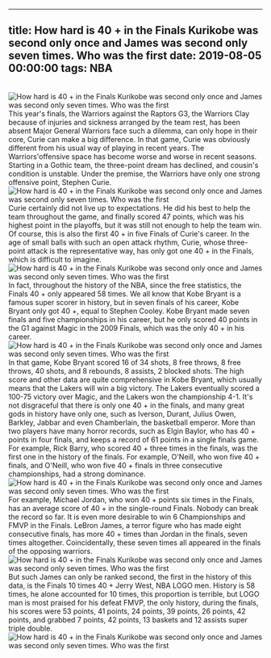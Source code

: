 
---
title: How hard is 40 + in the Finals Kurikobe was second only once and James was second only seven times. Who was the first
date: 2019-08-05 00:00:00
tags:  NBA
---
​
![How hard is 40 + in the Finals Kurikobe was second only once and James was second only seven times. Who was the first](9938e5092a3249588a7bcdf400ae4e26.jpg)
​
This year's finals, the Warriors against the Raptors G3, the Warriors Clay because of injuries and sickness arranged by the team rest, has been absent Major General Warriors face such a dilemma, can only hope in their core, Curie can make a big difference.
In that game, Curie was obviously different from his usual way of playing in recent years. The Warriors'offensive space has become worse and worse in recent seasons. Starting in a Gothic team, the three-point dream has declined, and cousin's condition is unstable. Under the premise, the Warriors have only one strong offensive point, Stephen Curie.
​
![How hard is 40 + in the Finals Kurikobe was second only once and James was second only seven times. Who was the first](f3e5cd6ab08c4ce5b6a7d53085b10939.jpg)
​
Curie certainly did not live up to expectations. He did his best to help the team throughout the game, and finally scored 47 points, which was his highest point in the playoffs, but it was still not enough to help the team win.
Of course, this is also the first 40 + in five Finals of Curie's career. In the age of small balls with such an open attack rhythm, Curie, whose three-point attack is the representative way, has only got one 40 + in the Finals, which is difficult to imagine.
​
![How hard is 40 + in the Finals Kurikobe was second only once and James was second only seven times. Who was the first](9adeb5c3b34b4673a4d512a495b4046a.jpg)
​
In fact, throughout the history of the NBA, since the free statistics, the Finals 40 + only appeared 58 times.
We all know that Kobe Bryant is a famous super scorer in history, but in seven finals of his career, Kobe Bryant only got 40 +, equal to Stephen Cooley.
Kobe Bryant made seven finals and five championships in his career, but he only scored 40 points in the G1 against Magic in the 2009 Finals, which was the only 40 + in his career.
​
![How hard is 40 + in the Finals Kurikobe was second only once and James was second only seven times. Who was the first](dd0de857824a4d09ae9e5bc59c6e76e2.jpg)
​
In that game, Kobe Bryant scored 16 of 34 shots, 8 free throws, 8 free throws, 40 shots, and 8 rebounds, 8 assists, 2 blocked shots. The high score and other data are quite comprehensive in Kobe Bryant, which usually means that the Lakers will win a big victory.
The Lakers eventually scored a 100-75 victory over Magic, and the Lakers won the championship 4-1.
It's not disgraceful that there is only one 40 + in the finals, and many great gods in history have only one, such as Iverson, Durant, Julius Owen, Barkley, Jabbar and even Chamberlain, the basketball emperor.
More than two players have many horror records, such as Elgin Baylor, who has 40 + points in four finals, and keeps a record of 61 points in a single finals game.
For example, Rick Barry, who scored 40 + three times in the finals, was the first one in the history of the finals.
For example, O'Neill, who won five 40 + finals, and O'Neill, who won five 40 + finals in three consecutive championships, had a strong dominance.
​
![How hard is 40 + in the Finals Kurikobe was second only once and James was second only seven times. Who was the first](55471e60287242aa8eeae35a091bada1.jpg)
​
For example, Michael Jordan, who won 40 + points six times in the Finals, has an average score of 40 + in the single-round Finals. Nobody can break the record so far. It is even more desirable to win 6 Championships and FMVP in the Finals.
LeBron James, a terror figure who has made eight consecutive finals, has more 40 + times than Jordan in the finals, seven times altogether. Coincidentally, these seven times all appeared in the finals of the opposing warriors.
​
![How hard is 40 + in the Finals Kurikobe was second only once and James was second only seven times. Who was the first](0d3c6bce1379444493181cbca0917274.jpg)
​
But such James can only be ranked second, the first in the history of this data, is the Finals 10 times 40 + Jerry West, NBA LOGO men.
History is 58 times, he alone accounted for 10 times, this proportion is terrible, but LOGO man is most praised for his defeat FMVP, the only history, during the finals, his scores were 53 points, 41 points, 24 points, 39 points, 26 points, 42 points, and grabbed 7 points, 42 points, 13 baskets and 12 assists super triple double.
​
![How hard is 40 + in the Finals Kurikobe was second only once and James was second only seven times. Who was the first](59af4dc0a6f343a59bff2fd2d072cbe5.jpg)
​
